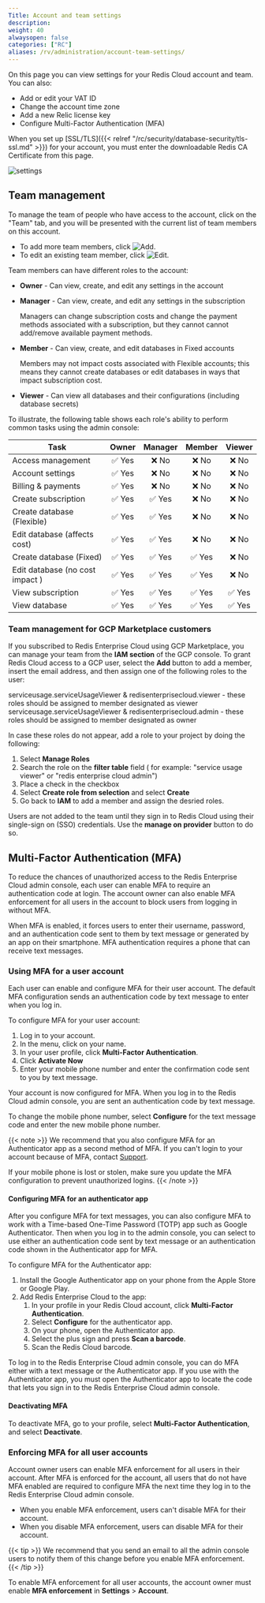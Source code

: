 ```yaml
---
Title: Account and team settings
description:
weight: 40
alwaysopen: false
categories: ["RC"]
aliases: /rv/administration/account-team-settings/
---
```

On this page you can view settings for your Redis Cloud account and team.
You can also:

- Add or edit your VAT ID
- Change the account time zone
- Add a new Relic license key
- Configure Multi-Factor Authentication (MFA)

When you set up [SSL/TLS]({{< relref "/rc/security/database-security/tls-ssl.md" >}}) for your account,
you must enter the downloadable Redis CA Certificate from this page.

![settings](/images/rc/settings.png)

## Team management

To manage the team of people who have access to the account, click on
the "Team" tab, and you will be presented with the current list of team
members on this account.

- To add more team members, click ![Add](/images/rs/icon_add.png#no-click "Add").
- To edit an existing team member, click ![Edit](/images/rc/icon_edit.png#no-click "Edit").

Team members can have different roles to the account:

- **Owner** - Can view, create, and edit any settings in the account

- **Manager** - Can view, create, and edit any settings in the subscription 

    Managers can change subscription costs and change the payment methods associated with a subscription, but they cannot cannot add/remove available payment methods.

- **Member** - Can view, create, and edit databases in Fixed accounts

    Members may not impact costs associated with Flexible accounts; this means they cannot create databases or edit databases in ways that impact subscription cost.

- **Viewer** - Can view all databases and their configurations (including database secrets)

To illustrate, the following table shows each role's ability to perform common tasks using the admin console:

| Task | Owner | Manager | Member | Viewer |
|------|:-----:|:-------:|:------:|:------:|
| Access management | <span title="Owners can manage account access">&#x2705; Yes</span> | <span title="Managers may not manage account access">&#x274c; No</span> | <span title="Members may not manage account access">&#x274c; No</span> | <span title="Viewers may not manage account access">&#x274c; No</span> | 
| Account settings | <span title="Owners can change account settings">&#x2705; Yes</span> |  <span title="Managers may not manage account settings">&#x274c; No</span> | <span title="Members may not manage account settings">&#x274c; No</span> | <span title="Viewers may not manage account settings">&#x274c; No</span>  | 
| Billing & payments |  <span title="Owners can add/remove payment methods and view history">&#x2705; Yes</span> | <span title="Managers may not add/remove payment methods or view billing history (Managers may change subscription payment methods between those available to the account)">&#x274c; No</span> | <span title="Members may not add/remove payment methods or view billing history">&#x274c; No</span> | <span title="Viewers may not add/remove payment methods or view billing history">&#x274c; No</span> | 
| Create subscription | <span title="Owners can create new subscriptions">&#x2705; Yes</span> | <span title="Managers can create new subscriptions">&#x2705; Yes</span> | <span title="Members may not create subscriptions">&#x274c; No</span> | <span title="Viewers may not create subscriptions">&#x274c; No</span> |
| Create database (Flexible) | <span title="Owners can create databases in Flexible subscriptions">&#x2705; Yes</span> | <span title="Managers can create databases in Flexible subscriptions">&#x2705; Yes</span> | <span title="Members may not create databases in Flexible subscriptions">&#x274c; No</span> | <span title="Viewers may not create databases in Flexible subscriptions">&#x274c; No</span> |
| Edit database (affects cost) | <span title="Owners can edit databases in ways that impact subscription cost">&#x2705; Yes</span> | <span title="Managers can edit databases in ways that impact subscription costs">&#x2705; Yes</span> | <span title="Members may not edit databases in ways tht impact subscription cost">&#x274c; No</span> | <span title="Viewers may not edit databases in ways that impact subscription cost">&#x274c; No</span> |
| Create database (Fixed) | <span title="Owners can create databases in Fixed subscriptions">&#x2705; Yes</span> | <span title="Managers can create databases in Fixed subscriptions">&#x2705; Yes</span> | <span title="Members can create databases in Fixed subscriptions">&#x2705; Yes</span> | <span title="Viewers may not create databases in Fixed subscriptions">&#x274c; No</span> |
| Edit database (no cost impact ) | <span title="Owners can change databases in ways that do not affect subscription cost">&#x2705; Yes</span> | <span title="Managers can change databases in ways that do not affect subscription cost">&#x2705; Yes</span> | <span title="Members can change databases in ways that do not affect subscription cost">&#x2705; Yes</span> | <span title="Viewers may not create databases in ways that do not affect subscription cost">&#x274c; No</span> | 
| View subscription | <span title="Owners can view subscription details">&#x2705; Yes</span> | <span title="Managers can view subscription details">&#x2705; Yes</span> | <span title="Members can view subscription details">&#x2705; Yes</span> | <span title="Viewers can view subscription details">&#x2705; Yes</span> |
| View database | <span title="Owners can view database details">&#x2705; Yes</span> | <span title="Managers can view database details">&#x2705; Yes</span> | <span title="Members can view database details">&#x2705; Yes</span> | <span title="Viewers can view database details">&#x2705; Yes</span> |


### Team management for GCP Marketplace customers


If you subscribed to Redis Enterprise Cloud using GCP Marketplace, you can manage your team from the **IAM section** of the GCP console.
To grant Redis Cloud access to a GCP user, select the **Add** button to add a member, insert the email address, and then assign one of the following roles to the user:

 serviceusage.serviceUsageViewer & redisenterprisecloud.viewer - these roles should be assigned to member designated as viewer
 serviceusage.serviceUsageViewer & redisenterprisecloud.admin -  these roles should be assigned to member designated as owner
 
In case these roles do not appear, add a role to your project by doing the following:
1. Select **Manage Roles** 
1. Search the role on the **filter table** field ( for example: "service usage viewer" or "redis enterprise cloud admin")
1. Place a check in the checkbox
1. Select **Create role from selection** and select **Create**
1. Go back to **IAM** to add a member and assign the desried roles.

Users are not added to the team until they sign in to Redis Cloud using their single-sign on (SSO) credentials.
Use the **manage on provider** button to do so. 

## Multi-Factor Authentication (MFA)

To reduce the chances of unauthorized access to the Redis Enterprise Cloud admin console, each user can enable MFA to require an authentication code at login.
The account owner can also enable MFA enforcement for all users in the account to block users from logging in without MFA.

When MFA is enabled, it forces users to enter their username, password, and an authentication code sent to them by text message or generated by an app on their smartphone. MFA authentication requires a phone that can receive text messages.

### Using MFA for a user account

Each user can enable and configure MFA for their user account.
The default MFA configuration sends an authentication code by text message to enter when you log in.

To configure MFA for your user account:

1. Log in to your account.
2. In the menu, click on your name.
3. In your user profile, click **Multi-Factor Authentication**.
4. Click **Activate Now**
5. Enter your mobile phone number and enter the confirmation code sent to you by text message.

Your account is now configured for MFA.
When you log in to the Redis Cloud admin console, you are sent an authentication code by text message.

To change the mobile phone number, select **Configure** for the text message code and enter the new mobile phone number.

{{< note >}}
We recommend that you also configure MFA for an Authenticator app as a second method of MFA.
If you can't login to your account because of MFA, contact [Support](https://support.redislabs.com).

If your mobile phone is lost or stolen, make sure you update the MFA configuration to prevent unauthorized logins.
{{< /note >}}

#### Configuring MFA for an authenticator app

After you configure MFA for text messages, you can also configure MFA to work with a Time-based One-Time Password (TOTP) app such as Google Authenticator.
Then when you log in to the admin console, you can select to use either an authentication code sent by text message or an authentication code shown in the Authenticator app for MFA.

To configure MFA for the Authenticator app:

1. Install the Google Authenticator app on your phone from the Apple Store or Google Play.
1. Add Redis Enterprise Cloud to the app:
    1. In your profile in your Redis Cloud account, click **Multi-Factor Authentication**.
    1. Select **Configure** for the authenticator app.
    1. On your phone, open the Authenticator app.
    1. Select the plus sign and press **Scan a barcode**.
    1. Scan the Redis Cloud barcode.

To log in to the Redis Enterprise Cloud admin console, you can do MFA either with a text message or the Authenticator app.
If you use with the Authenticator app, you must open the Authenticator app to locate the code that lets you sign in to the Redis Enterprise Cloud admin console.

#### Deactivating MFA

To deactivate MFA, go to your profile, select **Multi-Factor Authentication**, and select **Deactivate**.

### Enforcing MFA for all user accounts

Account owner users can enable MFA enforcement for all users in their account.
After MFA is enforced for the account, all users that do not have MFA enabled are required to configure MFA the next time they log in to the Redis Enterprise Cloud admin console.

- When you enable MFA enforcement, users can't disable MFA for their account.
- When you disable MFA enforcement, users can disable MFA for their account.

{{< tip >}}
We recommend that you send an email to all the admin console users to notify them of this change before you enable MFA enforcement.
{{< /tip >}}

To enable MFA enforcement for all user accounts, the account owner must enable **MFA enforcement** in **Settings** > **Account**.
